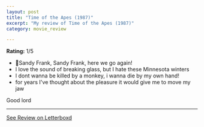 ```yaml
---
layout: post
title: "Time of the Apes (1987)"
excerpt: "My review of Time of the Apes (1987)"
category: movie_review

---
```


**Rating:** 1/5

* 🎵Sandy Frank, Sandy Frank, here we go again!
* I love the sound of breaking glass, but I hate these Minnesota winters
* I dont wanna be killed by a monkey, i wanna die by my own hand!
* for years I've thought about the pleasure it would give me to move my jaw

Good lord

<hr>

[See Review on Letterboxd](https://boxd.it/4JBK2X)
